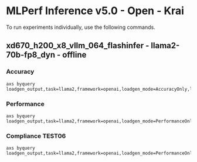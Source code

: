 
# MLPerf Inference v5.0 - Open - Krai

To run experiments individually, use the following commands.

## xd670_h200_x8_vllm_064_flashinfer - llama2-70b-fp8_dyn - offline

### Accuracy  

```
axs byquery loadgen_output,task=llama2,framework=openai,loadgen_mode=AccuracyOnly,loadgen_scenario=Offline,loadgen_dataset_size=24576,loadgen_buffer_size=24576,num_openai_workers=96,num_loadgen_workers=1,tp=1,pp=1,dp=8,num_gpus=8,quantization=fp8,max_num_seqs=1024,max_seq_len_to_capture=1024,max_num_batched_tokens=8192,gpu_memory_utilization=0.95,loadgen_target_qps=60,openai_max_connections=100
```

### Performance 

```
axs byquery loadgen_output,task=llama2,framework=openai,loadgen_mode=PerformanceOnly,loadgen_scenario=Offline,loadgen_dataset_size=24576,loadgen_buffer_size=24576,num_openai_workers=96,num_loadgen_workers=1,tp=1,pp=1,dp=8,num_gpus=8,quantization=fp8,max_num_seqs=1024,max_seq_len_to_capture=1024,max_num_batched_tokens=8192,gpu_memory_utilization=0.95,loadgen_target_qps=60,openai_max_connections=100
```

### Compliance TEST06

```
axs byquery loadgen_output,task=llama2,framework=openai,loadgen_mode=PerformanceOnly,loadgen_scenario=Offline,loadgen_compliance_test=TEST06,loadgen_dataset_size=24576,loadgen_buffer_size=24576,num_openai_workers=96,num_loadgen_workers=1,tp=1,pp=1,dp=8,num_gpus=8,quantization=fp8,max_num_seqs=1024,max_seq_len_to_capture=1024,max_num_batched_tokens=8192,gpu_memory_utilization=0.95,loadgen_target_qps=60,openai_max_connections=100
```

